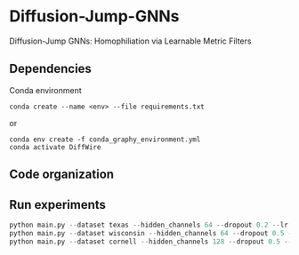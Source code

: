 # Diffusion-Jump-GNNs
Diffusion-Jump GNNs: Homophiliation via Learnable Metric Filters
## Dependencies

Conda environment
```
conda create --name <env> --file requirements.txt
```

or

```
conda env create -f conda_graphy_environment.yml
conda activate DiffWire
```
## Code organization
## Run experiments
```python
python main.py --dataset texas --hidden_channels 64 --dropout 0.2 --lr 0.03 --n_layers 20 --epochs 700 --cuda cpu
python main.py --dataset wisconsin --hidden_channels 64 --dropout 0.5 --lr 0.03 --n_layers 5 --epochs 700 --cuda cpu
python main.py --dataset cornell --hidden_channels 128 --dropout 0.5 --lr 0.03 --n_layers 5 --wd 0.001 --epochs 700 --cuda cpu
```
